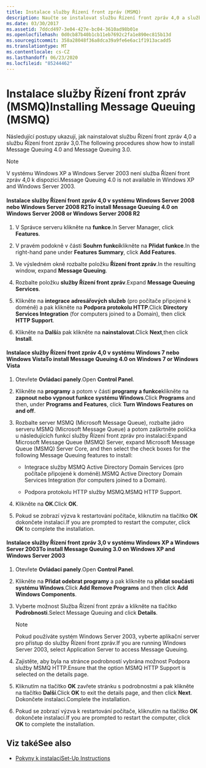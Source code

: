 ```yaml
---
title: Instalace služby Řízení front zpráv (MSMQ)
description: Naučte se instalovat službu Řízení front zpráv 4,0 a službu Řízení front zpráv 3,0 pro použití s ukázkami WFC jako součást jednorázového postupu nastavení.
ms.date: 03/30/2017
ms.assetid: 7ddcd497-3e04-427e-bc04-3610ad98b01e
ms.openlocfilehash: 0d0cb87b40b1cb11eb7692c2fa1e890ec815b13d
ms.sourcegitcommit: 358a28048f36a8dca39a9fe6e6ac1f1913acadd5
ms.translationtype: MT
ms.contentlocale: cs-CZ
ms.lasthandoff: 06/23/2020
ms.locfileid: "85244462"
---
```

# <a name="installing-message-queuing-msmq"></a><span data-ttu-id="c2594-103">Instalace služby Řízení front zpráv (MSMQ)</span><span class="sxs-lookup"><span data-stu-id="c2594-103">Installing Message Queuing (MSMQ)</span></span>
<span data-ttu-id="c2594-104">Následující postupy ukazují, jak nainstalovat službu Řízení front zpráv 4,0 a službu Řízení front zpráv 3,0.</span><span class="sxs-lookup"><span data-stu-id="c2594-104">The following procedures show how to install Message Queuing 4.0 and Message Queuing 3.0.</span></span>  
  
> [!NOTE]
> <span data-ttu-id="c2594-105">V systému Windows XP a Windows Server 2003 není služba Řízení front zpráv 4,0 k dispozici.</span><span class="sxs-lookup"><span data-stu-id="c2594-105">Message Queuing 4.0 is not available in Windows XP and Windows Server 2003.</span></span>  
  
#### <a name="to-install-message-queuing-40-on-windows-server-2008-or-windows-server-2008-r2"></a><span data-ttu-id="c2594-106">Instalace služby Řízení front zpráv 4,0 v systému Windows Server 2008 nebo Windows Server 2008 R2</span><span class="sxs-lookup"><span data-stu-id="c2594-106">To install Message Queuing 4.0 on Windows Server 2008 or Windows Server 2008 R2</span></span>  
  
1. <span data-ttu-id="c2594-107">V Správce serveru klikněte na **funkce**.</span><span class="sxs-lookup"><span data-stu-id="c2594-107">In Server Manager, click **Features**.</span></span>  
  
2. <span data-ttu-id="c2594-108">V pravém podokně v části **Souhrn funkcí**klikněte na **Přidat funkce**.</span><span class="sxs-lookup"><span data-stu-id="c2594-108">In the right-hand pane under **Features Summary**, click **Add Features**.</span></span>  
  
3. <span data-ttu-id="c2594-109">Ve výsledném okně rozbalte položku **Řízení front zpráv**.</span><span class="sxs-lookup"><span data-stu-id="c2594-109">In the resulting window, expand **Message Queuing**.</span></span>  
  
4. <span data-ttu-id="c2594-110">Rozbalte položku **služby Řízení front zpráv**.</span><span class="sxs-lookup"><span data-stu-id="c2594-110">Expand **Message Queuing Services**.</span></span>  
  
5. <span data-ttu-id="c2594-111">Klikněte na **integrace adresářových služeb** (pro počítače připojené k doméně) a pak klikněte na **Podpora protokolu HTTP**.</span><span class="sxs-lookup"><span data-stu-id="c2594-111">Click **Directory Services Integration** (for computers joined to a Domain), then click **HTTP Support**.</span></span>  
  
6. <span data-ttu-id="c2594-112">Klikněte na **Další**a pak klikněte na **nainstalovat**.</span><span class="sxs-lookup"><span data-stu-id="c2594-112">Click **Next**,then click **Install**.</span></span>  
  
#### <a name="to-install-message-queuing-40-on-windows-7-or-windows-vista"></a><span data-ttu-id="c2594-113">Instalace služby Řízení front zpráv 4,0 v systému Windows 7 nebo Windows Vista</span><span class="sxs-lookup"><span data-stu-id="c2594-113">To install Message Queuing 4.0 on Windows 7 or Windows Vista</span></span>  
  
1. <span data-ttu-id="c2594-114">Otevřete **Ovládací panely**.</span><span class="sxs-lookup"><span data-stu-id="c2594-114">Open **Control Panel**.</span></span>  
  
2. <span data-ttu-id="c2594-115">Klikněte na **programy** a potom v části **programy a funkce**klikněte na **zapnout nebo vypnout funkce systému Windows**.</span><span class="sxs-lookup"><span data-stu-id="c2594-115">Click **Programs** and then, under **Programs and Features**, click **Turn Windows Features on and off**.</span></span>  
  
3. <span data-ttu-id="c2594-116">Rozbalte server MSMQ (Microsoft Message Queue), rozbalte jádro serveru MSMQ (Microsoft Message Queue) a potom zaškrtněte políčka u následujících funkcí služby Řízení front zpráv pro instalaci:</span><span class="sxs-lookup"><span data-stu-id="c2594-116">Expand Microsoft Message Queue (MSMQ) Server, expand Microsoft Message Queue (MSMQ) Server Core, and then select the check boxes for the following Message Queuing features to install:</span></span>  
  
    - <span data-ttu-id="c2594-117">Integrace služby MSMQ Active Directory Domain Services (pro počítače připojené k doméně).</span><span class="sxs-lookup"><span data-stu-id="c2594-117">MSMQ Active Directory Domain Services Integration (for computers joined to a Domain).</span></span>  
  
    - <span data-ttu-id="c2594-118">Podpora protokolu HTTP služby MSMQ.</span><span class="sxs-lookup"><span data-stu-id="c2594-118">MSMQ HTTP Support.</span></span>  
  
4. <span data-ttu-id="c2594-119">Klikněte na **OK**.</span><span class="sxs-lookup"><span data-stu-id="c2594-119">Click **OK**.</span></span>  
  
5. <span data-ttu-id="c2594-120">Pokud se zobrazí výzva k restartování počítače, kliknutím na tlačítko **OK** dokončete instalaci.</span><span class="sxs-lookup"><span data-stu-id="c2594-120">If you are prompted to restart the computer, click **OK** to complete the installation.</span></span>  
  
#### <a name="to-install-message-queuing-30-on-windows-xp-and-windows-server-2003"></a><span data-ttu-id="c2594-121">Instalace služby Řízení front zpráv 3,0 v systému Windows XP a Windows Server 2003</span><span class="sxs-lookup"><span data-stu-id="c2594-121">To install Message Queuing 3.0 on Windows XP and Windows Server 2003</span></span>  
  
1. <span data-ttu-id="c2594-122">Otevřete **Ovládací panely**.</span><span class="sxs-lookup"><span data-stu-id="c2594-122">Open **Control Panel**.</span></span>  
  
2. <span data-ttu-id="c2594-123">Klikněte na **Přidat odebrat programy** a pak klikněte na **přidat součásti systému Windows**.</span><span class="sxs-lookup"><span data-stu-id="c2594-123">Click **Add Remove Programs** and then click **Add Windows Components**.</span></span>  
  
3. <span data-ttu-id="c2594-124">Vyberte možnost Služba Řízení front zpráv a klikněte na tlačítko **Podrobnosti**.</span><span class="sxs-lookup"><span data-stu-id="c2594-124">Select Message Queuing and click **Details**.</span></span>  
  
    > [!NOTE]
    > <span data-ttu-id="c2594-125">Pokud používáte systém Windows Server 2003, vyberte aplikační server pro přístup do služby Řízení front zpráv.</span><span class="sxs-lookup"><span data-stu-id="c2594-125">If you are running Windows Server 2003, select Application Server to access Message Queuing.</span></span>  
  
4. <span data-ttu-id="c2594-126">Zajistěte, aby byla na stránce podrobností vybrána možnost Podpora služby MSMQ HTTP.</span><span class="sxs-lookup"><span data-stu-id="c2594-126">Ensure that the option MSMQ HTTP Support is selected on the details page.</span></span>  
  
5. <span data-ttu-id="c2594-127">Kliknutím na tlačítko **OK** zavřete stránku s podrobnostmi a pak klikněte na tlačítko **Další**.</span><span class="sxs-lookup"><span data-stu-id="c2594-127">Click **OK** to exit the details page, and then click **Next**.</span></span> <span data-ttu-id="c2594-128">Dokončete instalaci.</span><span class="sxs-lookup"><span data-stu-id="c2594-128">Complete the installation.</span></span>  
  
6. <span data-ttu-id="c2594-129">Pokud se zobrazí výzva k restartování počítače, kliknutím na tlačítko **OK** dokončete instalaci.</span><span class="sxs-lookup"><span data-stu-id="c2594-129">If you are prompted to restart the computer, click **OK** to complete the installation.</span></span>  
  
## <a name="see-also"></a><span data-ttu-id="c2594-130">Viz také</span><span class="sxs-lookup"><span data-stu-id="c2594-130">See also</span></span>

- [<span data-ttu-id="c2594-131">Pokyny k instalaci</span><span class="sxs-lookup"><span data-stu-id="c2594-131">Set-Up Instructions</span></span>](set-up-instructions.md)

